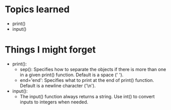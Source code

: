 # Topics learned 
- print()
- input()

# Things I might forget
- print():
    - sep(): Specifies how to separate the objects if there is more than one in a given print() function. Default is a space (' ').
    - end='end': Specifies what to print at the end of print() function. Default is a newline character ('\n').
- input():
    - The input() function always returns a string. Use int() to convert inputs to integers when needed.

